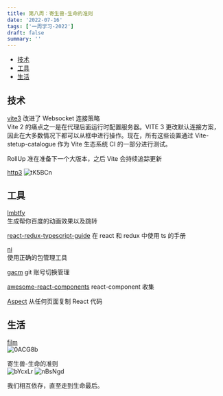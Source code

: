 ```yaml
---
title: 第八周：寄生兽-生命的准则
date: '2022-07-16'
tags: ['一周学习-2022']
draft: false
summary: ''
---
```


- [技术](#技术)
- [工具](#工具)
- [生活](#生活)

## 技术

[vite3](https://vitejs.dev/blog/announcing-vite3.html)
改进了 Websocket 连接策略  
Vite 2 的痛点之一是在代理后面运行时配置服务器。VITE 3 更改默认连接方案，因此在大多数情况下都可以从框中进行操作。现在，所有这些设置通过 Vite-stetup-catalogue 作为 Vite 生态系统 CI 的一部分进行测试。

RollUp 准在准备下一个大版本，之后 Vite 会持续追踪更新

[http3](https://zhuanlan.zhihu.com/p/431672713)
![tK5BCn](https://cdn.jsdelivr.net/gh/klaaay/pbed@main/uPic/tK5BCn.jpg)

## 工具

[lmbtfy](https://github.com/mengkunsoft/lmbtfy)  
生成帮你百度的动画效果以及跳转

[react-redux-typescript-guide](https://github.com/piotrwitek/react-redux-typescript-guide?utm_source=gold_browser_extension)
在 react 和 redux 中使用 ts 的手册

[ni](https://github.com/antfu/ni)  
使用正确的包管理工具

[gacm](https://github.com/alqmc/gacm)
git 账号切换管理

[awesome-react-components](https://github.com/brillout/awesome-react-components)
react-component 收集

[Aspect](https://chrome.google.com/webstore/detail/aspect/bolegjkaeijefaiehamnkmbkkdbhocae)
从任何页面复制 React 代码

## 生活

[film](http://www.ro.me/film)  
![0ACG8b](https://cdn.jsdelivr.net/gh/klaaay/pbed@main/uPic/0ACG8b.jpg)

寄生兽-生命的准则  
![bYcxLr](https://cdn.jsdelivr.net/gh/klaaay/pbed@main/uPic/bYcxLr.jpg)
![nBsNgd](https://cdn.jsdelivr.net/gh/klaaay/pbed@main/uPic/nBsNgd.jpg)

我们相互依存，直至走到生命最后。
